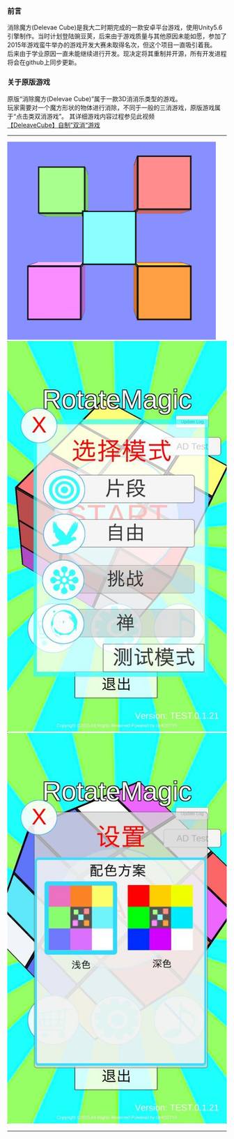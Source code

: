 ### 前言
消除魔方(Delevae Cube)是我大二时期完成的一款安卓平台游戏，使用Unity5.6引擎制作。当时计划登陆豌豆荚，后来由于游戏质量与其他原因未能如愿，参加了2015年游戏蛮牛举办的游戏开发大赛未取得名次，但这个项目一直吸引着我。  
后来由于学业原因一直未能继续进行开发。现决定将其重制并开源，所有开发进程将会在github上同步更新。  

### 关于原版游戏
原版“消除魔方(Delevae Cube)”属于一款3D消消乐类型的游戏。  
玩家需要对一个魔方形状的物体进行消除，不同于一般的三消游戏，原版游戏属于“点击类双消游戏”。 其详细游戏内容过程参见此视频  
[【DeleaveCube】自制”双消“游戏](https://www.bilibili.com/video/av3273954)

--- 
![游戏图标](.\Mess\icon.jpg)  
![游戏截图1](.\Mess\preview2.jpg)
![游戏截图1](.\Mess\preview3.jpg)   

--- 